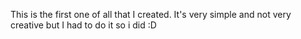This is the first one of all that I created. It's very simple and not very creative but I had to do it so i did :D
